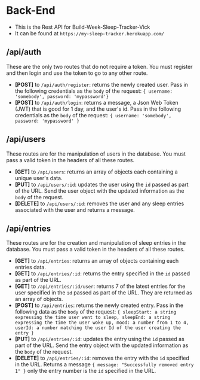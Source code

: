 # Back-End

- This is the Rest API for Build-Week-Sleep-Tracker-Vick
- It can be found at `https://my-sleep-tracker.herokuapp.com/`

## /api/auth

These are the only two routes that do not require a token. You must register and then login and use the token to go to any other route.

- **[POST]** to `/api/auth/register`: returns the newly created user. Pass in the following credentials as the `body` of the request: `{ username: 'somebody', password: 'mypassword'}`
- **[POST]** to `/api/auth/login`: returns a message, a Json Web Token (JWT) that is good for 1 day, and the user's id. Pass in the following credentials as the `body` of the request: `{ username: 'somebody', password: 'mypassword' }`

## /api/users

These routes are for the manipulation of users in the database. You must pass a valid token in the headers of all these routes.

- **[GET]** to `/api/users`: returns an array of objects each containing a unique user's data.
- **[PUT]** to `/api/users/:id`: updates the user using the `id` passed as part of the URL. Send the user object with the updated information as the `body` of the request.
- **[DELETE]** to `/api/users/:id`: removes the user and any sleep entries associated with the user and returns a message.

## /api/entries

These routes are for the creation and manipulation of sleep entries in the database. You must pass a valid token in the headers of all these routes.

- **[GET]** to `/api/entries`: returns an array of objects containing each entries data.
- **[GET]** to `/api/entries/:id`: returns the entry specified in the `id` passed as part of the URL.
- **[GET]** to `/api/entries/:id/user`: returns 7 of the latest entries for the user specified in the `id` passed as part of the URL. They are returned as an array of objects.
- **[POST]** to `/api/entries`: returns the newly created entry. Pass in the following data as the `body` of the request: `{ sleepStart: a string expressing the time user went to sleep, sleepEnd: a string expressing the time the user woke up, mood: a number from 1 to 4, userId: a number matching the user Id of the user creating the entry }`
- **[PUT]** to `/api/entries/:id`: updates the entry using the `id` passed as part of the URL. Send the entry object with the updated information as the `body` of the request.
- **[DELETE]** to `/api/entries/:id`: removes the entry with the `id` specified in the URL. Returns a message `{ message: "Successfully removed entry 1" }` only the entry number is the `id` specified in the URL.

